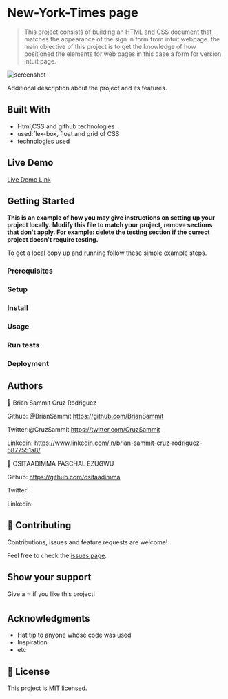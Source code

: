 # New-York-Times page

>This project consists of building an HTML and CSS document that matches the appearance of the sign in form from intuit webpage. the main objective of this project is to get the knowledge of how positioned the elements for web pages in this case a form for version intuit page.

![screenshot](./app_screenshot.png)

Additional description about the project and its features.

## Built With

- Html,CSS and github technologies
-  used:flex-box, float and grid of CSS
- technologies used

## Live Demo

[Live Demo Link](https://rawcdn.githack.com/BrianSammit/New-York/b0b10ddc1930a31d4d0dd5f214ea0988d0527df2/index.html)


## Getting Started

**This is an example of how you may give instructions on setting up your project locally.**
**Modify this file to match your project, remove sections that don't apply. For example: delete the testing section if the currect project doesn't require testing.**


To get a local copy up and running follow these simple example steps.

### Prerequisites

### Setup

### Install

### Usage

### Run tests

### Deployment



## Authors

👤 Brian Sammit Cruz Rodriguez

Github: @BrianSammit https://github.com/BrianSammit

Twitter:@CruzSammit https://twitter.com/CruzSammit

Linkedin: https://www.linkedin.com/in/brian-sammit-cruz-rodriguez-5877551a8/

👤 OSITAADIMMA PASCHAL EZUGWU

Github: https://github.com/ositaadimma

Twitter: 

Linkedin: 

## 🤝 Contributing

Contributions, issues and feature requests are welcome!

Feel free to check the [issues page](issues/).

## Show your support

Give a ⭐️ if you like this project!

## Acknowledgments

- Hat tip to anyone whose code was used
- Inspiration
- etc

## 📝 License

This project is [MIT](lic.url) licensed.

